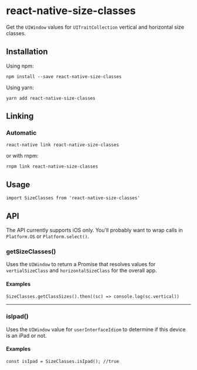 # react-native-size-classes

Get the `UIWindow` values for `UITraitCollection` vertical and horizontal size classes.

## Installation

Using npm:

```
npm install --save react-native-size-classes
```

Using yarn:

```
yarn add react-native-size-classes
```

## Linking

### Automatic

```
react-native link react-native-size-classes
```

or with rnpm:

```
rnpm link react-native-size-classes
```

## Usage

```
import SizeClasses from 'react-native-size-classes'
```

## API

The API currently supports iOS only. You'll probably want to wrap calls in `Platform.OS` or `Platform.select()`.

### getSizeClasses()

Uses the `UIWindow` to return a Promise that resolves values for `vertialSizeClass` and `horizontalSizeClass` for the overall app.

#### Examples

```
SizeClasses.getClassSizes().then((sc) => console.log(sc.vertical))
```

---

### isIpad()

Uses the `UIWindow` value for `userInterfaceIdiom` to determine if this device is an iPad or not.

#### Examples

```
const isIpad = SizeClasses.isIpad(); //true
```